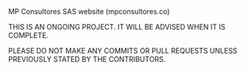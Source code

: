 MP Consultores SAS website (mpconsultores.co)

THIS IS AN ONGOING PROJECT.
IT WILL BE ADVISED WHEN IT IS COMPLETE.

PLEASE DO NOT MAKE ANY COMMITS OR PULL REQUESTS UNLESS PREVIOUSLY STATED BY THE CONTRIBUTORS.

